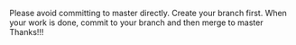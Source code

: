 Please avoid committing to master directly. 
Create your branch first. When your work is done, commit to your branch and then merge to master
Thanks!!!
